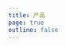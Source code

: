 ```yaml
---
title: 产品
page: true
outline: false
---
```


<script setup>
import AllProducts from '../AllProducts.vue'
</script>

<AllProducts category="执行机构,液压执行机构" />

